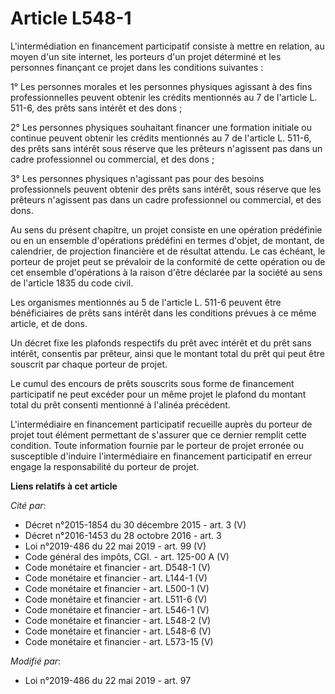# Article L548-1

L'intermédiation en financement participatif consiste à mettre en relation, au moyen d'un site internet, les porteurs d'un
projet déterminé et les personnes finançant ce projet dans les conditions suivantes : 

1° Les personnes morales et les personnes physiques agissant à des fins professionnelles peuvent obtenir les crédits
mentionnés au 7 de l'article L. 511-6, des prêts sans intérêt et des dons ; 

2° Les personnes physiques souhaitant financer une formation initiale ou continue peuvent obtenir les crédits mentionnés au 7
de l'article L. 511-6, des prêts sans intérêt sous réserve que les prêteurs n'agissent pas dans un cadre professionnel ou
commercial, et des dons ; 

3° Les personnes physiques n'agissant pas pour des besoins professionnels peuvent obtenir des prêts sans intérêt, sous
réserve que les prêteurs n'agissent pas dans un cadre professionnel ou commercial, et des dons. 

Au sens du présent chapitre, un projet consiste en une opération prédéfinie ou en un ensemble d'opérations prédéfini en
termes d'objet, de montant, de calendrier, de projection financière et de résultat attendu. Le cas échéant, le porteur de
projet peut se prévaloir de la conformité de cette opération ou de cet ensemble d'opérations à la raison d'être déclarée par
la société au sens de l'article 1835 du code civil. 

Les organismes mentionnés au 5 de l'article L. 511-6 peuvent être bénéficiaires de prêts sans intérêt dans les conditions
prévues à ce même article, et de dons. 

Un décret fixe les plafonds respectifs du prêt avec intérêt et du prêt sans intérêt, consentis par prêteur, ainsi que le
montant total du prêt qui peut être souscrit par chaque porteur de projet. 

Le cumul des encours de prêts souscrits sous forme de financement participatif ne peut excéder pour un même projet le plafond
du montant total du prêt consenti mentionné à l'alinéa précédent. 

L'intermédiaire en financement participatif recueille auprès du porteur de projet tout élément permettant de s'assurer que ce
dernier remplit cette condition. Toute information fournie par le porteur de projet erronée ou susceptible d'induire
l'intermédiaire en financement participatif en erreur engage la responsabilité du porteur de projet.

**Liens relatifs à cet article**

_Cité par_:

  - Décret n°2015-1854 du 30 décembre 2015 - art. 3 (V)
  - Décret n°2016-1453 du 28 octobre 2016 - art. 3
  - Loi n°2019-486 du 22 mai 2019 - art. 99 (V)
  - Code général des impôts, CGI. - art. 125-00 A (V)
  - Code monétaire et financier - art. D548-1 (V)
  - Code monétaire et financier - art. L144-1 (V)
  - Code monétaire et financier - art. L500-1 (V)
  - Code monétaire et financier - art. L511-6 (V)
  - Code monétaire et financier - art. L546-1 (V)
  - Code monétaire et financier - art. L548-2 (V)
  - Code monétaire et financier - art. L548-6 (V)
  - Code monétaire et financier - art. L573-15 (V)

_Modifié par_:

  - Loi n°2019-486 du 22 mai 2019 - art. 97
